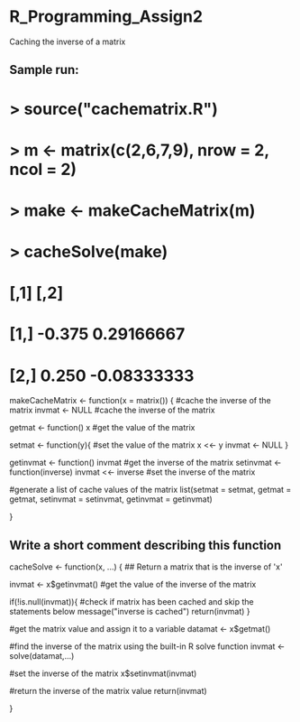 # R_Programming_Assign2
Caching the inverse of a matrix

## Sample run:
# > source("cachematrix.R")
# > m <- matrix(c(2,6,7,9), nrow = 2, ncol = 2)
# > make <- makeCacheMatrix(m)
# > cacheSolve(make)
# [,1]        [,2]
# [1,] -0.375  0.29166667
# [2,]  0.250 -0.08333333

makeCacheMatrix <- function(x = matrix()) { #cache the inverse of the matrix
  invmat <- NULL #cache the inverse of the matrix
  
  getmat <- function() x #get the value of the matrix
  
  setmat <- function(y){ #set the value of the matrix
    x <<- y
    invmat <- NULL
  }
  
  getinvmat <- function() invmat #get the inverse of the matrix
  setinvmat <- function(inverse) invmat <<- inverse #set the inverse of the matrix
  
  #generate a list of cache values of the matrix
  list(setmat = setmat, getmat = getmat, setinvmat = setinvmat, getinvmat = getinvmat)
  

}


## Write a short comment describing this function

cacheSolve <- function(x, ...) {
        ## Return a matrix that is the inverse of 'x'
  
  invmat <- x$getinvmat() #get the value of the inverse of the matrix
  
  if(!is.null(invmat)){ #check if matrix has been cached and skip the statements below
    message("inverse is cached")
    return(invmat)
  }
  
  #get the matrix value and assign it to a variable
  datamat <- x$getmat() 
  
  #find the inverse of the matrix using the built-in R solve function
  invmat <- solve(datamat,...)
  
  #set the inverse of the matrix
  x$setinvmat(invmat)
  
  #return the inverse of the matrix value
  return(invmat)
    
}

